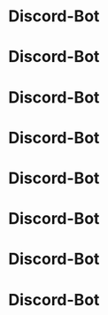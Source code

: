 # Discord-Bot
# Discord-Bot
# Discord-Bot
# Discord-Bot
# Discord-Bot
# Discord-Bot
# Discord-Bot
# Discord-Bot
